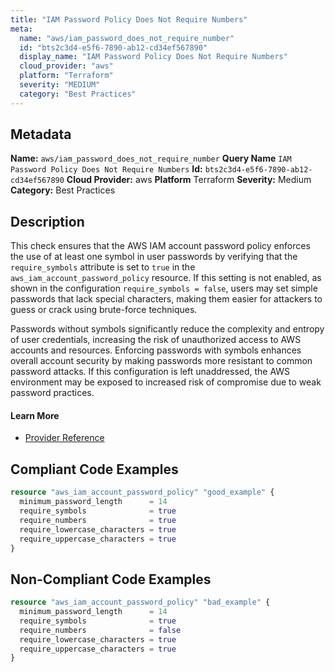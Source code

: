 ```yaml
---
title: "IAM Password Policy Does Not Require Numbers"
meta:
  name: "aws/iam_password_does_not_require_number"
  id: "bts2c3d4-e5f6-7890-ab12-cd34ef567890"
  display_name: "IAM Password Policy Does Not Require Numbers"
  cloud_provider: "aws"
  platform: "Terraform"
  severity: "MEDIUM"
  category: "Best Practices"
---
```

## Metadata
**Name:** `aws/iam_password_does_not_require_number`
**Query Name** `IAM Password Policy Does Not Require Numbers`
**Id:** `bts2c3d4-e5f6-7890-ab12-cd34ef567890`
**Cloud Provider:** aws
**Platform** Terraform
**Severity:** Medium
**Category:** Best Practices
## Description
This check ensures that the AWS IAM account password policy enforces the use of at least one symbol in user passwords by verifying that the `require_symbols` attribute is set to `true` in the `aws_iam_account_password_policy` resource. If this setting is not enabled, as shown in the configuration `require_symbols = false`, users may set simple passwords that lack special characters, making them easier for attackers to guess or crack using brute-force techniques.

Passwords without symbols significantly reduce the complexity and entropy of user credentials, increasing the risk of unauthorized access to AWS accounts and resources. Enforcing passwords with symbols enhances overall account security by making passwords more resistant to common password attacks. If this configuration is left unaddressed, the AWS environment may be exposed to increased risk of compromise due to weak password practices.

#### Learn More

 - [Provider Reference](https://registry.terraform.io/providers/hashicorp/aws/latest/docs/resources/iam_account_password_policy#require_symbols)


## Compliant Code Examples
```terraform
resource "aws_iam_account_password_policy" "good_example" {
  minimum_password_length      = 14
  require_symbols              = true
  require_numbers              = true
  require_lowercase_characters = true
  require_uppercase_characters = true
}

```
## Non-Compliant Code Examples
```terraform
resource "aws_iam_account_password_policy" "bad_example" {
  minimum_password_length      = 14
  require_symbols              = true
  require_numbers              = false
  require_lowercase_characters = true
  require_uppercase_characters = true
}

```